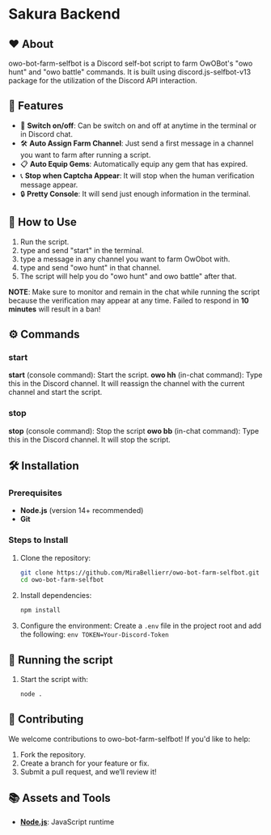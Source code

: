 # Sakura Backend

## ❤️ About

owo-bot-farm-selfbot is a Discord self-bot script to farm OwOBot's "owo hunt" and "owo battle" commands. It is built using discord.js-selfbot-v13 package for the utilization of the Discord API interaction.

## 🧡 Features

- 🌟 **Switch on/off**: Can be switch on and off at anytime in the terminal or in Discord chat.
- 🛠 **Auto Assign Farm Channel**: Just send a first message in a channel you want to farm after running a script.
- 📋 **Auto Equip Gems**: Automatically equip any gem that has expired.
- 📞 **Stop when Captcha Appear**: It will stop when the human verification message appear.
- 🔒 **Pretty Console**: It will send just enough information in the terminal.

## 🔧 How to Use

1. Run the script.
2. type and send "start" in the terminal.
3. type a message in any channel you want to farm OwObot with.
4. type and send "owo hunt" in that channel.
5. The script will help you do "owo hunt" and owo battle" after that.

**NOTE**: Make sure to monitor and remain in the chat while running the script because the verification may appear at any time. Failed to respond in **10 minutes** will result in a ban!

## ⚙ Commands

### start

**start** (console command): Start the script.
**owo hh** (in-chat command): Type this in the Discord channel. It will reassign the channel with the current channel and start the script.

### stop

**stop** (console command): Stop the script
**owo bb** (in-chat command): Type this in the Discord channel. It will stop the script.

## 🛠 Installation

### Prerequisites

- **Node.js** (version 14+ recommended)
- **Git**

### Steps to Install

1. Clone the repository:

   ```bash
   git clone https://github.com/MiraBellierr/owo-bot-farm-selfbot.git
   cd owo-bot-farm-selfbot
   ```

2. Install dependencies:

   ```bash
   npm install
   ```

3. Configure the environment:
   Create a `.env` file in the project root and add the following:
   `env
TOKEN=Your-Discord-Token
`

## 🚀 Running the script

1. Start the script with:
   ```bash
   node .
   ```

## 💛 Contributing

We welcome contributions to owo-bot-farm-selfbot! If you'd like to help:

1. Fork the repository.
2. Create a branch for your feature or fix.
3. Submit a pull request, and we’ll review it!

## 📚 Assets and Tools

- **[Node.js](https://nodejs.org/)**: JavaScript runtime
